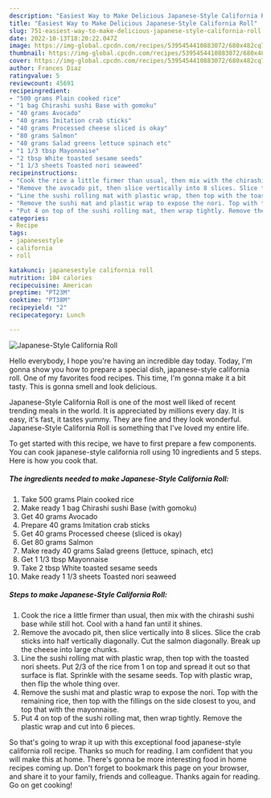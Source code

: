 ```yaml
---
description: "Easiest Way to Make Delicious Japanese-Style California Roll"
title: "Easiest Way to Make Delicious Japanese-Style California Roll"
slug: 751-easiest-way-to-make-delicious-japanese-style-california-roll
date: 2022-10-13T18:20:22.047Z
image: https://img-global.cpcdn.com/recipes/5395454410883072/680x482cq70/japanese-style-california-roll-recipe-main-photo.jpg
thumbnail: https://img-global.cpcdn.com/recipes/5395454410883072/680x482cq70/japanese-style-california-roll-recipe-main-photo.jpg
cover: https://img-global.cpcdn.com/recipes/5395454410883072/680x482cq70/japanese-style-california-roll-recipe-main-photo.jpg
author: Frances Diaz
ratingvalue: 5
reviewcount: 45691
recipeingredient:
- "500 grams Plain cooked rice"
- "1 bag Chirashi sushi Base with gomoku"
- "40 grams Avocado"
- "40 grams Imitation crab sticks"
- "40 grams Processed cheese sliced is okay"
- "80 grams Salmon"
- "40 grams Salad greens lettuce spinach etc"
- "1 1/3 tbsp Mayonnaise"
- "2 tbsp White toasted sesame seeds"
- "1 1/3 sheets Toasted nori seaweed"
recipeinstructions:
- "Cook the rice a little firmer than usual, then mix with the chirashi sushi base while still hot. Cool with a hand fan until it shines."
- "Remove the avocado pit, then slice vertically into 8 slices. Slice the crab sticks into half vertically diagonally. Cut the salmon diagonally. Break up the cheese into large chunks."
- "Line the sushi rolling mat with plastic wrap, then top with the toasted nori sheets. Put 2/3 of the rice from 1 on top and spread it out so that surface is flat. Sprinkle with the sesame seeds. Top with plastic wrap, then flip the whole thing over."
- "Remove the sushi mat and plastic wrap to expose the nori. Top with the remaining rice, then top with the fillings on the side closest to you, and top that with the mayonnaise."
- "Put 4 on top of the sushi rolling mat, then wrap tightly. Remove the plastic wrap and cut into 6 pieces."
categories:
- Recipe
tags:
- japanesestyle
- california
- roll

katakunci: japanesestyle california roll 
nutrition: 104 calories
recipecuisine: American
preptime: "PT23M"
cooktime: "PT38M"
recipeyield: "2"
recipecategory: Lunch

---
```



![Japanese-Style California Roll](https://img-global.cpcdn.com/recipes/5395454410883072/680x482cq70/japanese-style-california-roll-recipe-main-photo.jpg)

Hello everybody, I hope you're having an incredible day today. Today, I'm gonna show you how to prepare a special dish, japanese-style california roll. One of my favorites food recipes. This time, I'm gonna make it a bit tasty. This is gonna smell and look delicious.

Japanese-Style California Roll is one of the most well liked of recent trending meals in the world. It is appreciated by millions every day. It is easy, it's fast, it tastes yummy. They are fine and they look wonderful. Japanese-Style California Roll is something that I've loved my entire life.




To get started with this recipe, we have to first prepare a few components. You can cook japanese-style california roll using 10 ingredients and 5 steps. Here is how you cook that.

<!--inarticleads1-->

##### The ingredients needed to make Japanese-Style California Roll:

1. Take 500 grams Plain cooked rice
1. Make ready 1 bag Chirashi sushi Base (with gomoku)
1. Get 40 grams Avocado
1. Prepare 40 grams Imitation crab sticks
1. Get 40 grams Processed cheese (sliced is okay)
1. Get 80 grams Salmon
1. Make ready 40 grams Salad greens (lettuce, spinach, etc)
1. Get 1 1/3 tbsp Mayonnaise
1. Take 2 tbsp White toasted sesame seeds
1. Make ready 1 1/3 sheets Toasted nori seaweed




<!--inarticleads2-->

##### Steps to make Japanese-Style California Roll:

1. Cook the rice a little firmer than usual, then mix with the chirashi sushi base while still hot. Cool with a hand fan until it shines.
1. Remove the avocado pit, then slice vertically into 8 slices. Slice the crab sticks into half vertically diagonally. Cut the salmon diagonally. Break up the cheese into large chunks.
1. Line the sushi rolling mat with plastic wrap, then top with the toasted nori sheets. Put 2/3 of the rice from 1 on top and spread it out so that surface is flat. Sprinkle with the sesame seeds. Top with plastic wrap, then flip the whole thing over.
1. Remove the sushi mat and plastic wrap to expose the nori. Top with the remaining rice, then top with the fillings on the side closest to you, and top that with the mayonnaise.
1. Put 4 on top of the sushi rolling mat, then wrap tightly. Remove the plastic wrap and cut into 6 pieces.




So that's going to wrap it up with this exceptional food japanese-style california roll recipe. Thanks so much for reading. I am confident that you will make this at home. There's gonna be more interesting food in home recipes coming up. Don't forget to bookmark this page on your browser, and share it to your family, friends and colleague. Thanks again for reading. Go on get cooking!

